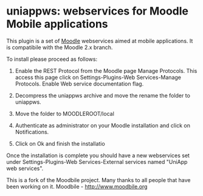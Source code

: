 uniappws: webservices for Moodle Mobile applications
====================================================

This plugin is a set of [Moodle](http://moodle.org) webservices aimed at mobile 
applications. It is compatibile with the Moodle 2.x branch.

To install please proceed as follows:

1. Enable the REST Protocol from the Moodle page Manage Protocols.
	This access this page click on Settings-Plugins-Web Services-Manage Protocols.
	Enable Web service documentation flag.

2. Decompress the uniappws archive and move the rename the folder to uniappws.

3. Move the folder to MOODLEROOT/local

4. Authenticate as administrator on your Moodle installation and click on Notifications.

5. Click on Ok and finish the installatio

Once the installation is complete you should have a new webservices set under
Settings-Plugins-Web Services-External services named "UniApp web services".

This is a fork of the Moodbile project. Many thanks to all people that have been working on it.
Moodbile - http://www.moodbile.org

